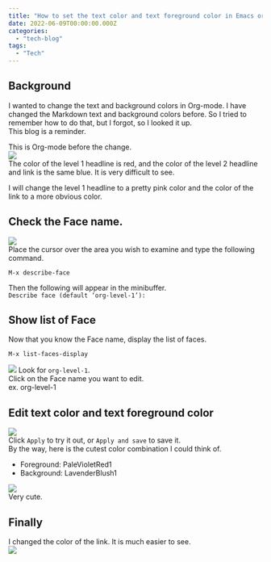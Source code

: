 ```yaml
---
title: "How to set the text color and text foreground color in Emacs org-mode"
date: 2022-06-09T00:00:00.000Z
categories: 
  - "tech-blog"
tags:
  - "Tech"
---
```


## Background
I wanted to change the text and background colors in Org-mode. I have changed the Markdown text and background colors before. So I tried to remember how to do that, but I forgot, so I looked it up.  
This blog is a reminder.

This is Org-mode before the change.  
![](/image1-2022-06-09.png)  
The color of the level 1 headline is red, and the color of the level 2 headline and link is the same blue. It is very difficult to see.  

I will change the level 1 headline to a pretty pink color and the color of the link to a more obvious color.  

## Check the Face name.
![](/image2-2022-06-0.png)  
Place the cursor over the area you wish to examine and type the following command.  
```
M-x describe-face
```
Then the following will appear in the minibuffer.  
`Describe face (default ‘org-level-1’): `

## Show list of Face
Now that you know the Face name, display the list of faces.  
```
M-x list-faces-display
```
![](/image3-2022-06-09.png)
Look for `org-level-1`.  
Click on the Face name you want to edit.  
ex. org-level-1  

##  Edit text color and text foreground color
![](/image4-2022-06-09.png)  
Click `Apply` to try it out, or `Apply and save` to save it.  
By the way, here is the cutest color combination I could think of.  
- Foreground: PaleVioletRed1
- Background: LavenderBlush1

![](/image5-2022-06-09.png)  
Very cute.  

## Finally
I changed the color of the link. It is much easier to see.  
![](/image6-2022-06-09.png)


